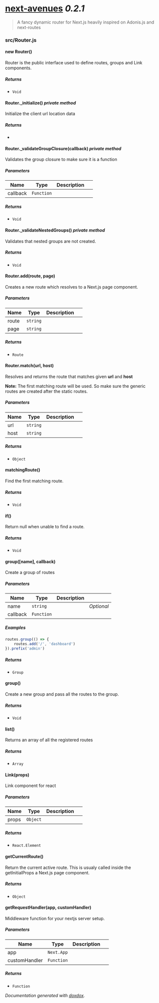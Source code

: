 # [next-avenues](https://github.com/samueljoos/next-avenues) *0.2.1*

> A fancy dynamic router for Next.js heavily inspired on Adonis.js and next-routes


### src/Router.js


#### new Router() 

Router is the public interface used to define
routes, groups and Link components.






##### Returns


- `Void`



#### Router._initialize()  *private method*

Initialize the client url location data






##### Returns


-  



#### Router._validateGroupClosure(callback)  *private method*

Validates the group closure to make sure
it is a function




##### Parameters

| Name | Type | Description |  |
| ---- | ---- | ----------- | -------- |
| callback | `Function`  |  | &nbsp; |




##### Returns


- `Void`



#### Router._validateNestedGroups()  *private method*

Validates that nested groups are not created.






##### Returns


- `Void`



#### Router.add(route, page) 

Creates a new route which resolves to a Next.js page component.




##### Parameters

| Name | Type | Description |  |
| ---- | ---- | ----------- | -------- |
| route | `string`  |  | &nbsp; |
| page | `string`  |  | &nbsp; |




##### Returns


- `Route`  



#### Router.match(url, host) 

Resolves and returns the route that matches given **url** and **host**

**Note:** The first matching route will be used. So make
sure the generic routes are created after the
static routes.




##### Parameters

| Name | Type | Description |  |
| ---- | ---- | ----------- | -------- |
| url | `string`  |  | &nbsp; |
| host | `string`  |  | &nbsp; |




##### Returns


- `Object`  



#### matchingRoute() 

Find the first matching route.






##### Returns


- `Void`



#### if() 

Return null when unable to find a route.






##### Returns


- `Void`



#### group([name], callback) 

Create a group of routes




##### Parameters

| Name | Type | Description |  |
| ---- | ---- | ----------- | -------- |
| name | `string`  |  | *Optional* |
| callback | `Function`  |  | &nbsp; |




##### Examples

```javascript
routes.group(() => {
    routes.add('/', 'dashboard')
}).prefix('admin')
```


##### Returns


- `Group`  



#### group() 

Create a new group and pass all the routes
to the group.






##### Returns


- `Void`



#### list() 

Returns an array of all the registered routes






##### Returns


- `Array`  



#### Link(props) 

Link component for react




##### Parameters

| Name | Type | Description |  |
| ---- | ---- | ----------- | -------- |
| props | `Object`  |  | &nbsp; |




##### Returns


- `React.Element`  



#### getCurrentRoute() 

Return the current active route.
This is usualy called inside the getInitialProps a Next.js page component.






##### Returns


- `Object`  



#### getRequestHandler(app, customHandler) 

Middleware function for your nextjs server setup.




##### Parameters

| Name | Type | Description |  |
| ---- | ---- | ----------- | -------- |
| app | `Next.App`  |  | &nbsp; |
| customHandler | `Function`  |  | &nbsp; |




##### Returns


- `Function`  




*Documentation generated with [doxdox](https://github.com/neogeek/doxdox).*
